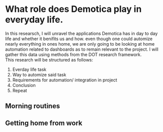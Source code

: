 # What role does Demotica play in everyday life.
In this researsch, I will unravel the applications Demotica has in day to day life and whether it benifits us and how. even though one could automize nearly everything in ones home, we are only going to be looking at home automation related to dashboards as to remain relevant to the project. I will gather this data using methods from the DOT research framework.<br/>
This research will be structured as follows:
1. Everday life task
2. Way to automize said task
3. Requirements for automation/ integration in project
4. Conclusion
5. Repeat

## Morning routines 

## Getting home from work

## 
